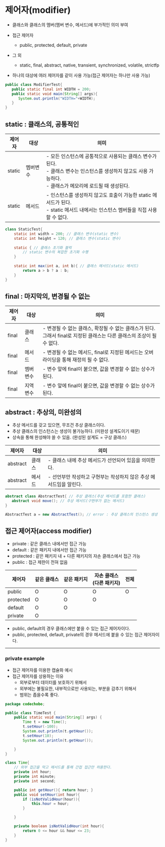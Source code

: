 # 제어자(modifier)
- 클래스와 클래스의 멤버(멤버 변수, 메서드)에 부가적인 의미 부여
- 접근 제어자
   - public, protected, default, private
- 그 외
   - static, final, abstract, native, transient, synchronized, volatile, strictfp

- 하나의 대상에 여러 제어자를 같이 사용 가능(접근 제어자는 하나만 사용 가능)
```java
public class ModifierTest{
   public static final int WIDTH = 200;
   public static void main(String[] args){
      System.out.println("WIDTH="+WIDTH);
   }
}
```

## static : 클래스의, 공통적인
|제어자|대상|의미|
|--|--|--|
|static|멤버변수| - 모든 인스턴스에 공통적으로 사용되는 클래스 변수가 된다.</br> - 클래스 변수는 인스턴스를 생성하지 않고도 사용 가능하다.</br> - 클래스가 메모리에 로드될 때 생성된다.
|static|메서드| - 인스턴스를 생성하지 않고도 호출이 가능한 static 메서드가 된다.</br> - static 메서드 내에서는 인스턴스 멤버들을 직접 사용할 수 없다.

```java
class StaticTest{
    static int width = 200; // 클래스 변수(static 변수)
    static int height = 120; // 클래스 변수(static 변수)
    
    static { // 클래스 초기화 블럭
        // static 변수의 복잡한 초기화 수행
    }
    
    static int max(int a, int b){ // 클래스 메서드(static 메서드)
        return a > b ? a : b;
    }
}

```

## final : 마지막의, 변경될 수 없는
|제어자|대상|의미|
|--|--|--|
|final|클래스| - 변경될 수 없는 클래스, 확장될 수 없는 클래스가 된다.</br> 그래서 final로 지정된 클래스는 다른 클래스의 조상이 될 수 없다.
|final|메서드| - 변경될 수 없는 메서드, final로 지정된 메서드는 오버라이딩을 통해 재정의 될 수 없다.
|final|멤버변수| - 변수 앞에 final이 붙으면, 값을 변경할 수 없는 상수가 된다.|
|final|지역변수| - 변수 앞에 final이 붙으면, 값을 변경할 수 없는 상수가 된다.|


## abstract : 추상의, 미완성의
- 추상 메서드를 갖고 있으면, 무조건 추상 클래스이다.
- 추상 클래스의 인스턴스는 생성이 불가능하다. (미완성 설계도이기 때문)
- 상속을 통해 완성해야 쓸 수 있음. (완성된 설계도 = 구상 클래스)

|제어자|대상|의미|
|--|--|--|
|abstract|클래스| - 클래스 내에 추상 메서드가 선언되어 있음을 의미한다.|
|abstract|메서드| - 선언부만 작성하고 구현부는 작성하지 않은 추상 메서드임을 알린다.|

```java
abstract class AbstractTest{ // 추상 클래스(추상 메서드를 포함한 클래스)
   abstract void move(); // 추상 메서드(구현부가 없는 메서드)
}

AbstractTest a = new AbstractTest(); // error : 추상 클래스의 인스턴스 생성 불가 
```

## 접근 제어자(access modifier)
- private : 같은 클래스 내에서만 접근 가능
- default : 같은 패키지 내에서만 접근 가능
- protected : 같은 패키지 내 + 다른 패키지의 자손 클래스에서 접근 가능
- public : 접근 제한이 전혀 없음

|제어자|같은 클래스|같은 패키지|자손 클래스</br>(다른 패키지)|전체|
|--|--|--|--|--|
|public|O|O|O|O|
|protected|O|O|O||
|default|O|O|||
|private|O||||

- public, default의 경우 클래스에만 붙을 수 있는 접근 제어자이다.
- public, protected, default, private의 경우 메서드에 붙을 수 있는 접근 제어자이다.

---
### private example
- 접근 제어자를 이용한 캡슐화 예시
- 접근 제어자를 상용하는 이유
   - 외부로부터 데이터를 보호하기 위해서
   - 외부에는 불필요한, 내부적으로만 사용되는, 부분을 감추기 위해서
   - 범위는 좁을수록 좋다.
```java
package codechobo;

public class TimeTest {
    public static void main(String[] args) {
        Time t = new Time();
        t.setHour(-100);
        System.out.println(t.getHour());
        t.setHour(10);
        System.out.println(t.getHour());

    }
}

class Time{
    // 외부 접근을 막고 메서드를 통해 간접 접근만 허용한다.
    private int hour;
    private int minute;
    private int second;

    public int getHour(){ return hour; }
    public void setHour(int hour){
        if (isNotValidHour(hour)){
            this.hour = hour;
        }

    }

    private boolean isNotValidHour(int hour){
        return 0 <= hour && hour <= 23;
    }
}
```
